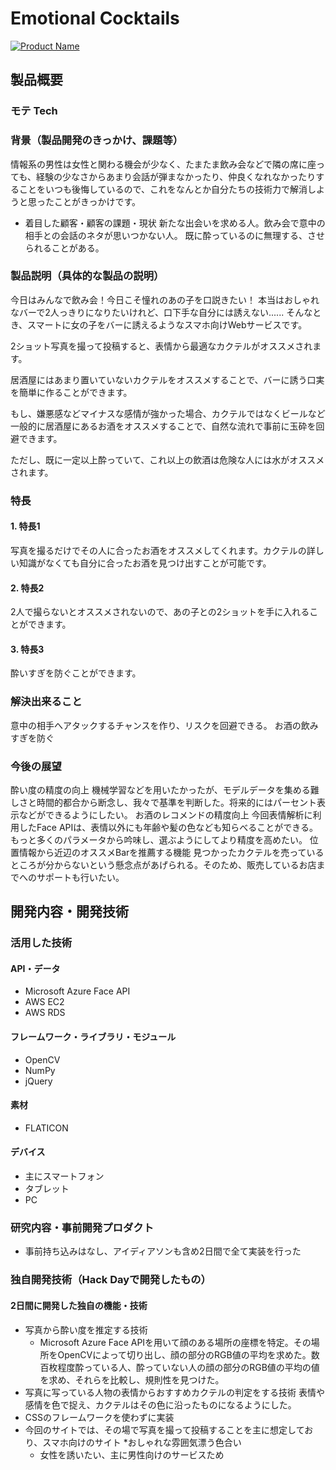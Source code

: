 # Emotional Cocktails

[![Product Name](https://raw.github.com/GabLeRoux/WebMole/master/ressources/WebMole_Youtube_Video.png)](https://www.youtube.com/channel/UC4PtjOfZTbVp9DwtJv82Lzg)

## 製品概要
### モテ Tech

### 背景（製品開発のきっかけ、課題等）
情報系の男性は女性と関わる機会が少なく、たまたま飲み会などで隣の席に座っても、経験の少なさからあまり会話が弾まなかったり、仲良くなれなかったりすることをいつも後悔しているので、これをなんとか自分たちの技術力で解消しようと思ったことがきっかけです。

- 着目した顧客・顧客の課題・現状
新たな出会いを求める人。飲み会で意中の相手との会話のネタが思いつかない人。
既に酔っているのに無理する、させられることがある。

### 製品説明（具体的な製品の説明）
今日はみんなで飲み会！今日こそ憧れのあの子を口説きたい！
本当はおしゃれなバーで2人っきりになりたいけれど、口下手な自分には誘えない......
そんなとき、スマートに女の子をバーに誘えるようなスマホ向けWebサービスです。

2ショット写真を撮って投稿すると、表情から最適なカクテルがオススメされます。

居酒屋にはあまり置いていないカクテルをオススメすることで、バーに誘う口実を簡単に作ることができます。

もし、嫌悪感などマイナスな感情が強かった場合、カクテルではなくビールなど一般的に居酒屋にあるお酒をオススメすることで、自然な流れで事前に玉砕を回避できます。

ただし、既に一定以上酔っていて、これ以上の飲酒は危険な人には水がオススメされます。

### 特長

#### 1. 特長1
写真を撮るだけでその人に合ったお酒をオススメしてくれます。カクテルの詳しい知識がなくても自分に合ったお酒を見つけ出すことが可能です。

#### 2. 特長2
2人で撮らないとオススメされないので、あの子との2ショットを手に入れることができます。

#### 3. 特長3
酔いすぎを防ぐことができます。

### 解決出来ること
意中の相手へアタックするチャンスを作り、リスクを回避できる。
お酒の飲みすぎを防ぐ

### 今後の展望
酔い度の精度の向上
	機械学習などを用いたかったが、モデルデータを集める難しさと時間的都合から断念し、我々で基準を判断した。将来的にはパーセント表示などができるようにしたい。
お酒のレコメンドの精度向上
	今回表情解析に利用したFace APIは、表情以外にも年齢や髪の色なども知らべることができる。もっと多くのパラメータから吟味し、選ぶようにしてより精度を高めたい。
位置情報から近辺のオススメBarを推薦する機能
	見つかったカクテルを売っているところが分からないという懸念点があげられる。そのため、販売しているお店までへのサポートも行いたい。

## 開発内容・開発技術
### 活用した技術
#### API・データ

* Microsoft Azure Face API
* AWS EC2
* AWS RDS

#### フレームワーク・ライブラリ・モジュール
* OpenCV
* NumPy
* jQuery

#### 素材
* FLATICON

#### デバイス
*  主にスマートフォン
*  タブレット
* PC

### 研究内容・事前開発プロダクト
* 事前持ち込みはなし、アイディアソンも含め2日間で全て実装を行った


### 独自開発技術（Hack Dayで開発したもの）
#### 2日間に開発した独自の機能・技術

* 写真から酔い度を推定する技術
    * Microsoft Azure Face APIを用いて顔のある場所の座標を特定。その場所をOpenCVによって切り出し、顔の部分のRGB値の平均を求めた。数百枚程度酔っている人、酔っていない人の顔の部分のRGB値の平均の値を求め、それらを比較し、規則性を見つけた。
* 写真に写っている人物の表情からおすすめカクテルの判定をする技術
表情や感情を色で捉え、カクテルはその色に沿ったものになるようにした。
* CSSのフレームワークを使わずに実装
* 今回のサイトでは、その場で写真を撮って投稿することを主に想定しており、スマホ向けのサイト
*おしゃれな雰囲気漂う色合い
    * 女性を誘いたい、主に男性向けのサービスため
